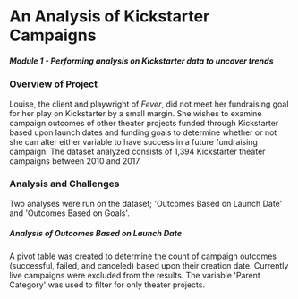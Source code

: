 # An Analysis of Kickstarter Campaigns
##### Module 1 - Performing analysis on Kickstarter data to uncover trends
### Overview of Project
  Louise, the client and playwright of *Fever*, did not meet her fundraising goal for her play on Kickstarter by a small margin.  She wishes to examine campaign outcomes of other theater projects funded through Kickstarter based upon launch dates and funding goals to determine whether or not she can alter either variable to have success in a future fundraising campaign.  The dataset analyzed consists of 1,394 Kickstarter theater campaigns between 2010 and 2017.
### Analysis and Challenges
  Two analyses were run on the dataset; 'Outcomes Based on Launch Date' and 'Outcomes Based on Goals'.  
##### Analysis of Outcomes Based on Launch Date 
A pivot table was created to determine the count of campaign outcomes (successful, failed, and canceled) based upon their creation date. Currently live campaigns were excluded from the results. The variable 'Parent Category' was used to filter for only theater projects. 
